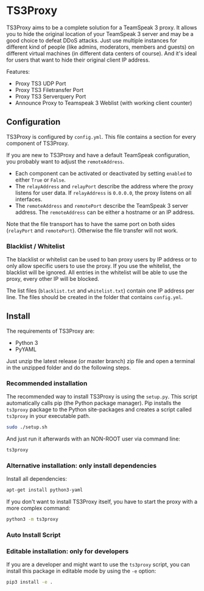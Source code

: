 # TS3Proxy

TS3Proxy aims to be a complete solution for a TeamSpeak 3 proxy. It allows you
to hide the original location of your TeamSpeak 3 server and may be a good
choice to defeat DDoS attacks. Just use multiple instances for different kind
of people (like admins, moderators, members and guests) on different virtual
machines (in different data centers of course). And it's ideal for users that
want to hide their original client IP address.

Features:

  - Proxy TS3 UDP Port
  - Proxy TS3 Filetransfer Port
  - Proxy TS3 Serverquery Port
  - Announce Proxy to Teamspeak 3 Weblist (with working client counter)

## Configuration

TS3Proxy is configured by `config.yml`. This file contains a section for every
component of TS3Proxy.

If you are new to TS3Proxy and have a default TeamSpeak configuration,
you probably want to adjust the `remoteAddress`.

- Each component can be activated or deactivated by setting `enabled` to either
`True` or `False`.
- The `relayAddress` and `relayPort` describe the address where the proxy
listens for user data. If `relayAddress` is `0.0.0.0`, the proxy listens on
all interfaces.
- The `remoteAddress` and `remotePort` describe the TeamSpeak 3 server
address. The `remoteAddress` can be either a hostname or an IP address.

Note that the file transport has to have the same port on both sides
(`relayPort` and `remotePort`). Otherwise the file transfer will not work.


### Blacklist / Whitelist

The blacklist or whitelist can be used to ban proxy users by IP address or to only allow
specific users to use the proxy. If you use the whitelist, the blacklist will
be ignored. All entries in the whitelist will be able to use the proxy, every
other IP will be blocked.

The list files (`blacklist.txt` and `whitelist.txt`) contain one IP address
per line. The files should be created in the folder that contains `config.yml`.


## Install

The requirements of TS3Proxy are:

- Python 3
- PyYAML

Just unzip the latest release (or master branch) zip file and open a terminal
in the unzipped folder and do the following steps.

### Recommended installation

The recommended way to install TS3Proxy is using the `setup.py`. This script
automatically calls pip (the Python package manager). Pip installs the
`ts3proxy` package to the Python site-packages and creates a script called
`ts3proxy` in your executable path.

```bash
sudo ./setup.sh
```

And just run it afterwards with an NON-ROOT user via command line:

```bash
ts3proxy
```

### Alternative installation: only install dependencies

Install all dependencies:

```bash
apt-get install python3-yaml
```

If you don't want to install TS3Proxy itself, you have to start the proxy with
a more complex command:

```bash
python3 -m ts3proxy
```
### Auto Install Script



### Editable installation: only for developers

If you are a developer and might want to use the `ts3proxy` script, you can
install this package in editable mode by using the `-e` option:

```bash
pip3 install -e .
```
